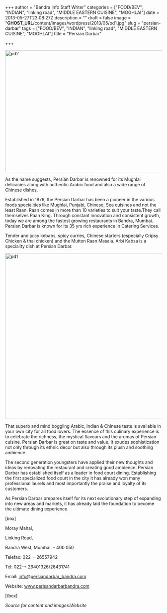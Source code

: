 +++
author = "Bandra info Staff Writer"
categories = ["FOOD/BEV", "INDIAN", "linking road", "MIDDLE EASTERN CUISINE", "MOGHLAI"]
date = 2013-05-27T23:08:27Z
description = ""
draft = false
image = "__GHOST_URL__/content/images/wordpress/2013/05/pd1.jpg"
slug = "persian-darbar"
tags = ["FOOD/BEV", "INDIAN", "linking road", "MIDDLE EASTERN CUISINE", "MOGHLAI"]
title = "Persian Darbar"

+++


<p><a href="https://i2.wp.com/bandra.info/wp-content/uploads/2013/05/pd2.jpg?ssl=1"><img loading="lazy" class="size-full wp-image-2402 aligncenter" alt="pd2" src="https://i2.wp.com/bandra.info/wp-content/uploads/2013/05/pd2.jpg?resize=599%2C392&#038;ssl=1" width="599" height="392" srcset="https://i2.wp.com/bandra.info/wp-content/uploads/2013/05/pd2.jpg?w=599&amp;ssl=1 599w, https://i2.wp.com/bandra.info/wp-content/uploads/2013/05/pd2.jpg?resize=300%2C196&amp;ssl=1 300w" sizes="(max-width: 599px) 100vw, 599px" data-recalc-dims="1" /></a></p>
<p>As the name suggests, Persian Darbar is renowned for its Mughlai delicacies along with authentic Arabic food and also a wide range of Chinese dishes.</p>
<p>Established in 1976, the Persian Darbar has been a pioneer in the various foods specialities like Mughlai, Punjabi, Chinese, Sea cuisines and not the least Raan. Raan comes in more than 10 varieties to suit your taste.They call themselves Raan King. Through constant innovation and consistent growth, today we are among the fastest growing restaurants in Bandra, Mumbai. Persian Darbar is known for its 35 yrs rich experience in Catering Services.</p>
<p>Tender and juicy kebabs, spicy curries, Chinese starters (especially Cripsy Chicken &amp; thai chicken) and the Mutton Raan Masala. Arbi Kabsa is a speciality dish at Persian Darbar.</p>
<p><a href="https://i2.wp.com/bandra.info/wp-content/uploads/2013/05/pd1.jpg?ssl=1"><img loading="lazy" class="size-full wp-image-2403 aligncenter" alt="pd1" src="https://i2.wp.com/bandra.info/wp-content/uploads/2013/05/pd1.jpg?resize=602%2C533&#038;ssl=1" width="602" height="533" srcset="https://i2.wp.com/bandra.info/wp-content/uploads/2013/05/pd1.jpg?w=602&amp;ssl=1 602w, https://i2.wp.com/bandra.info/wp-content/uploads/2013/05/pd1.jpg?resize=300%2C265&amp;ssl=1 300w" sizes="(max-width: 602px) 100vw, 602px" data-recalc-dims="1" /></a></p>
<p>That superb and mind boggling Arabic, Indian &amp; Chinese taste is available in your own city for all food lovers. The essence of this culinary experience is to celebrate the richness, the mystical flavours and the aromas of Persian cuisine. Persian Darbar is great on taste and value. It exudes sophistication not only through its ethnic decor but also through its plush and soothing ambience.</p>
<p>The second generation youngsters have applied their new thoughts and ideas by renovating the restaurant and creating good ambience. Persian Darbar has established itself as a leader in food court dining. Establishing the first specialized food court in the city it has already won many professional laurels and most importantly the praise and loyalty of its customers.</p>
<p>As Persian Darbar prepares itself for its next evolutionary step of expanding into new areas and markets, it has already laid the foundation to become the ultimate dining experience.</p>
<p>[box]</p>
<p>Moray Mahal,</p>
<p>Linking Road,</p>
<p>Bandra West, Mumbai  &#8211; 400 050</p>
<p>Telefax: 022  &#8211; 26557942</p>
<p>Tel: 022-+ 26401326/26431741</p>
<div>Email: <a href="mailto:info@persiandarbar_bandra.com">info@persiandarbar_bandra.com</a></div>
<p>Website: <a href="https://www.perisandarbarbandra.com/">www.perisandarbarbandra.com</a></p>
<p>[/box]</p>
<p><em>Source for content and images:Website</em></p>




